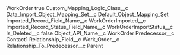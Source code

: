 <?xml version="1.0" encoding="UTF-8"?>
<CustomMetadata xmlns="http://soap.sforce.com/2006/04/metadata" xmlns:xsi="http://www.w3.org/2001/XMLSchema-instance" xmlns:xsd="http://www.w3.org/2001/XMLSchema">
    <label>WorkOrder</label>
    <protected>true</protected>
    <values>
        <field>Custom_Mapping_Logic_Class__c</field>
        <value xsi:nil="true"/>
    </values>
    <values>
        <field>Data_Import_Object_Mapping_Set__c</field>
        <value xsi:type="xsd:string">Default_Object_Mapping_Set</value>
    </values>
    <values>
        <field>Imported_Record_Field_Name__c</field>
        <value xsi:type="xsd:string">WorkOrderImported__c</value>
    </values>
    <values>
        <field>Imported_Record_Status_Field_Name__c</field>
        <value xsi:type="xsd:string">WorkOrderImportStatus__c</value>
    </values>
    <values>
        <field>Is_Deleted__c</field>
        <value xsi:type="xsd:boolean">false</value>
    </values>
    <values>
        <field>Object_API_Name__c</field>
        <value xsi:type="xsd:string">WorkOrder</value>
    </values>
    <values>
        <field>Predecessor__c</field>
        <value xsi:type="xsd:string">Contact1</value>
    </values>
    <values>
        <field>Relationship_Field__c</field>
        <value xsi:type="xsd:string">Work_Order__c</value>
    </values>
    <values>
        <field>Relationship_To_Predecessor__c</field>
        <value xsi:type="xsd:string">Parent</value>
    </values>
</CustomMetadata>
